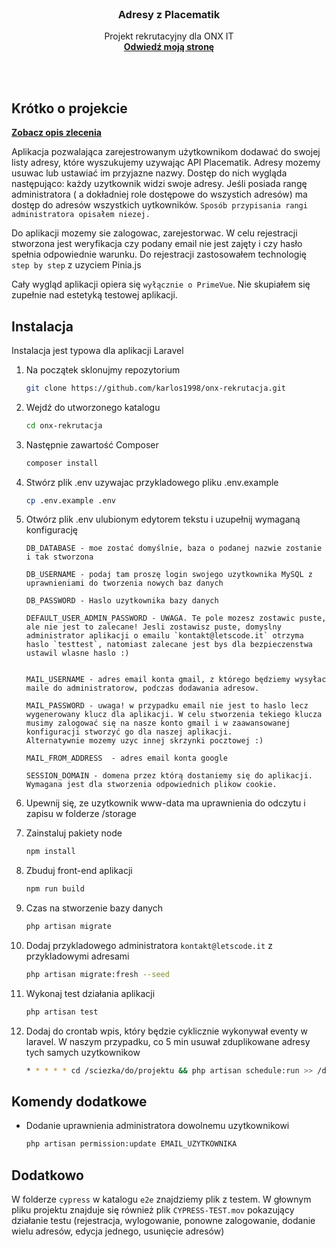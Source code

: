 

<br />
<div align="center">

  <h3 align="center">Adresy z Placematik</h3>

  <p align="center">
    Projekt rekrutacyjny dla ONX IT
    <br />
    <a href="https://www.letscode.it"><strong>Odwiedź moją stronę</strong></a>
    
  </p>
</div>

<br><br>


<!-- ABOUT THE PROJECT -->
## Krótko o projekcie

<a href="https://onx-it.letscode.it/task"><strong>Zobacz opis zlecenia</strong></a>

Aplikacja pozwalająca zarejestrowanym użytkownikom dodawać do swojej listy adresy, które wyszukujemy uzywając API Placematik.
Adresy mozemy usuwac lub ustawiać im przyjazne nazwy.
Dostęp do nich wygląda następująco: każdy uzytkownik widzi swoje adresy. Jeśli posiada rangę administratora  ( a dokładniej role dostępowe do wszystich adresów) ma dostęp do adresów wszystkich uytkowników.
`Sposób przypisania rangi administratora opisałem niezej.`


Do aplikacji mozemy sie zalogowac, zarejestorwac. W celu rejestracji stworzona jest weryfikacja czy podany email nie jest zajęty i czy hasło spełnia odpowiednie warunku.
Do rejestracji zastosowałem technologię `step by step` z uzyciem Pinia.js

Cały wygląd aplikacji opiera się `wyłącznie o PrimeVue`. Nie skupiałem się zupełnie nad estetyką testowej aplikacji.


## Instalacja
Instalacja jest typowa dla aplikacji Laravel

1. Na początek sklonujmy repozytorium
    ```sh
    git clone https://github.com/karlos1998/onx-rekrutacja.git
2. Wejdź do utworzonego katalogu
    ```sh
    cd onx-rekrutacja
3. Następnie zawartość Composer
    ```sh
    composer install
4. Stwórz plik .env uzywajac przykladowego pliku .env.example
    ```sh
    cp .env.example .env
5. Otwórz plik .env ulubionym edytorem tekstu i uzupełnij wymaganą konfigurację
    ```
    DB_DATABASE - moe zostać domyślnie, baza o podanej nazwie zostanie i tak stworzona
    
    DB_USERNAME - podaj tam proszę login swojego uzytkownika MySQL z uprawnieniami do tworzenia nowych baz danych
    
    DB_PASSWORD - Haslo uzytkownika bazy danych

    DEFAULT_USER_ADMIN_PASSWORD - UWAGA. Te pole mozesz zostawic puste, ale nie jest to zalecane! Jesli zostawisz puste, domyslny administrator aplikacji o emailu `kontakt@letscode.it` otrzyma haslo `testtest`, natomiast zalecane jest bys dla bezpieczenstwa ustawil wlasne haslo :)


    MAIL_USERNAME - adres email konta gmail, z którego będziemy wysyłac maile do administratorow, podczas dodawania adresow.
    
    MAIL_PASSWORD - uwaga! w przypadku email nie jest to haslo lecz wygenerowany klucz dla aplikacji. W celu stworzenia tekiego klucza musimy zalogować się na nasze konto gmail i w zaawansowanej konfiguracji stworzyć go dla naszej aplikacji.
    Alternatywnie mozemy uzyc innej skrzynki pocztowej :)

    MAIL_FROM_ADDRESS  - adres email konta google

    SESSION_DOMAIN - domena przez którą dostaniemy się do aplikacji. Wymagana jest dla stworzenia odpowiednich plikow cookie.

6. Upewnij się, ze uzytkownik www-data ma uprawnienia do odczytu i zapisu w folderze /storage

7. Zainstaluj pakiety node
    ```sh
    npm install
8. Zbuduj front-end aplikacji
    ```sh
    npm run build
9. Czas na stworzenie bazy danych
    ```sh
    php artisan migrate
10. Dodaj przykladowego administratora `kontakt@letscode.it` z przykladowymi adresami
    ```sh
    php artisan migrate:fresh --seed
11. Wykonaj test działania aplikacji
    ```sh
    php artisan test
12. Dodaj do crontab wpis, który będzie cyklicznie wykonywał eventy w laravel. W naszym przypadku, co 5 min usuwał zduplikowane adresy tych samych uzytkownikow
    ```sh
    * * * * * cd /sciezka/do/projektu && php artisan schedule:run >> /dev/null 2>&1
## Komendy dodatkowe

* Dodanie uprawnienia administratora dowolnemu uzytkownikowi
    ```sh
    php artisan permission:update EMAIL_UZYTKOWNIKA


## Dodatkowo
W folderze `cypress` w katalogu `e2e` znajdziemy plik z testem.
W głownym pliku projektu znajduje się również plik `CYPRESS-TEST.mov` pokazujący działanie testu (rejestracja, wylogowanie, ponowne zalogowanie, dodanie wielu adresów, edycja jednego, usunięcie adresów)